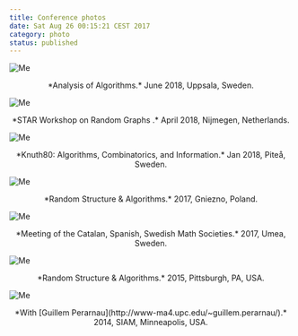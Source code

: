 ```yaml
---
title: Conference photos
date: Sat Aug 26 00:15:21 CEST 2017
category: photo
status: published
---
```


![Me]({static}/images/conference/aofa2018.jpg)
<center>
*Analysis of Algorithms.* June 2018, Uppsala, Sweden.
</center>
<!-- END_SUMMARY -->

![Me]({static}/images/conference/STAR2018.jpg)
<center>
*STAR Workshop on Random Graphs .* April 2018, Nijmegen, Netherlands.
</center>

![Me]({static}/images/conference/knuth80.jpg)
<center>
*Knuth80: Algorithms, Combinatorics, and Information.* Jan 2018, Piteå, Sweden.
</center>

![Me]({static}/images/conference/RSA2017.jpg)
<center>
*Random Structure & Algorithms.* 2017, Gniezno, Poland.
</center>

![Me]({static}/images/conference/umea-2017.jpg)
<center>
*Meeting of the Catalan, Spanish, Swedish Math Societies.* 2017, Umea, Sweden.
</center>

![Me]({static}/images/conference/11.jpg)
<center>
*Random Structure & Algorithms.* 2015, Pittsburgh, PA, USA.
</center>

![Me]({static}/images/conference/12.jpg)
<center>
*With [Guillem Perarnau](http://www-ma4.upc.edu/~guillem.perarnau/).* 2014, SIAM, Minneapolis, USA.
</center>

